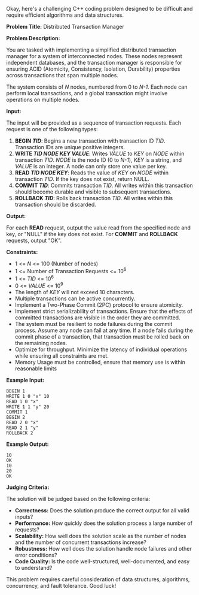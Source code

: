 Okay, here's a challenging C++ coding problem designed to be difficult and require efficient algorithms and data structures.

**Problem Title:** Distributed Transaction Manager

**Problem Description:**

You are tasked with implementing a simplified distributed transaction manager for a system of interconnected nodes. These nodes represent independent databases, and the transaction manager is responsible for ensuring ACID (Atomicity, Consistency, Isolation, Durability) properties across transactions that span multiple nodes.

The system consists of *N* nodes, numbered from 0 to *N-1*.  Each node can perform local transactions, and a global transaction might involve operations on multiple nodes.

**Input:**

The input will be provided as a sequence of transaction requests. Each request is one of the following types:

1.  **BEGIN *TID***: Begins a new transaction with transaction ID *TID*. Transaction IDs are unique positive integers.
2.  **WRITE *TID* *NODE* *KEY* *VALUE***:  Writes *VALUE* to *KEY* on *NODE* within transaction *TID*.  *NODE* is the node ID (0 to *N-1*), *KEY* is a string, and *VALUE* is an integer.  A node can only store one value per key.
3.  **READ *TID* *NODE* *KEY***: Reads the value of *KEY* on *NODE* within transaction *TID*. If the key does not exist, return NULL.
4.  **COMMIT *TID***: Commits transaction *TID*. All writes within this transaction should become durable and visible to subsequent transactions.
5.  **ROLLBACK *TID***: Rolls back transaction *TID*. All writes within this transaction should be discarded.

**Output:**

For each **READ** request, output the value read from the specified node and key, or "NULL" if the key does not exist. For **COMMIT** and **ROLLBACK** requests, output "OK".

**Constraints:**

*   1 <= *N* <= 100 (Number of nodes)
*   1 <= Number of Transaction Requests <= 10<sup>6</sup>
*   1 <= *TID* <= 10<sup>6</sup>
*   0 <= *VALUE* <= 10<sup>9</sup>
*   The length of *KEY* will not exceed 10 characters.
*   Multiple transactions can be active concurrently.
*   Implement a Two-Phase Commit (2PC) protocol to ensure atomicity.
*   Implement strict serializability of transactions.  Ensure that the effects of committed transactions are visible in the order they are committed.
*   The system must be resilient to node failures during the commit process.  Assume any node can fail at any time. If a node fails during the commit phase of a transaction, that transaction must be rolled back on the remaining nodes.
*   Optimize for throughput. Minimize the latency of individual operations while ensuring all constraints are met.
*   Memory Usage must be controlled, ensure that memory use is within reasonable limits

**Example Input:**

```
BEGIN 1
WRITE 1 0 "x" 10
READ 1 0 "x"
WRITE 1 1 "y" 20
COMMIT 1
BEGIN 2
READ 2 0 "x"
READ 2 1 "y"
ROLLBACK 2
```

**Example Output:**

```
10
OK
10
20
OK
```

**Judging Criteria:**

The solution will be judged based on the following criteria:

*   **Correctness:** Does the solution produce the correct output for all valid inputs?
*   **Performance:** How quickly does the solution process a large number of requests?
*   **Scalability:** How well does the solution scale as the number of nodes and the number of concurrent transactions increase?
*   **Robustness:** How well does the solution handle node failures and other error conditions?
*   **Code Quality:** Is the code well-structured, well-documented, and easy to understand?

This problem requires careful consideration of data structures, algorithms, concurrency, and fault tolerance. Good luck!
